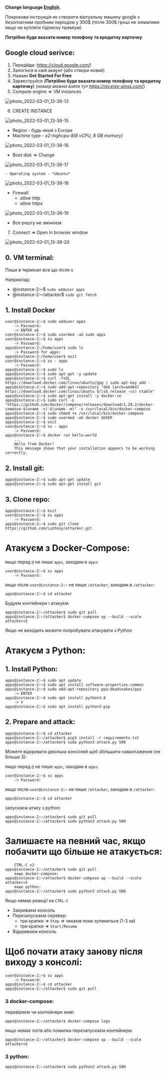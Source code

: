**Change language [English](README.en.md).**

Покрокова інструкція як створити віртуальну машину google з безоплатним пробним періодом у 300$ (після 300$ гроші не зніматиме якщо не купляти підписку преміум)

**Потрібно буде вказати номер телефону та кредитну карточку** 

## Google cloud serivce:
1. Передйди: https://cloud.google.com/!
2. Залогінся в свій акаунт (або створи новий)
3. Нажми **Get Started For Free**
4. Зареєструйся (**Потрібно буде вказати номер телефону та кредитну карточку**) (*номер можна взяти тут https://receive-smss.com/*)
5. Compute engine => VM instances 

![photo_2022-03-01_13-36-13](https://user-images.githubusercontent.com/98760727/157467451-9dc41d2a-2b55-40eb-8f89-464abcad6aff.jpg)

6. CREATE INSTANCE

![photo_2022-03-01_13-36-15](https://user-images.githubusercontent.com/98760727/157467681-bdea78aa-0e14-461e-9269-a0a3ee7bb03f.jpg)

- Region - будь-який з Europe
- Machine type - *e2-highcpu-8(8 vCPU, 8 GB memory)*

![photo_2022-03-01_13-36-16](https://user-images.githubusercontent.com/98760727/157467827-6d6e5658-3471-4d64-9c03-6df7cbe70f50.jpg)

- Boot disk => Change 

![photo_2022-03-01_13-36-17](https://user-images.githubusercontent.com/98760727/157467873-af82a246-d895-4427-940f-918161d85c65.jpg)

	- Operating system - *Ubuntu*

![photo_2022-03-01_13-36-18](https://user-images.githubusercontent.com/98760727/157467905-f7ef5bff-daab-418f-a2a0-8d980dea028c.jpg)

- Firewall 
	- *allow http*
	- *allow https*

![photo_2022-03-01_13-36-19](https://user-images.githubusercontent.com/98760727/157467931-a016398a-d202-4e96-bd87-ea913f84e439.jpg)

- Все решту не змінюєм

7. Connect => Open in browser window

![photo_2022-03-01_13-36-20](https://user-images.githubusercontent.com/98760727/157467952-6dba8a6e-a085-41d3-bb3a-058716257ba1.jpg)

## 0. VM terminal:
Пиши в термінал все що після `$`

Наприклад:
- @instance-2:~$ `sudo adduser apps`
- @instance-2:~/attacker$ `sudo git fetch`


## 1. Install Docker
     

    user@instance-2:~$ sudo adduser apps
    	-> Password:
    	-> ENTER x6
    user@instance-2:~$ sudo usermod -aG sudo apps
    user@instance-2:~$ su apps
    	-> Password:
    apps@instance-2:/home/user$ sudo ls
    	-> Password for apps:
    apps@instance-2:/home/user$ exit
    user@instance-2:~$ su - apps
    	-> Password:
    apps@instance-2:~$ sudo ls
    apps@instance-2:~$ sudo apt-get -y update
    apps@instance-2:~$ curl -fsSL https://download.docker.com/linux/ubuntu/gpg | sudo apt-key add -
    apps@instance-2:~$ sudo add-apt-repository "deb [arch=amd64] https://download.docker.com/linux/ubuntu $(lsb_release -cs) stable"
    apps@instance-2:~$ sudo apt-get install -y docker-ce
    apps@instance-2:~$ sudo curl -L "https://github.com/docker/compose/releases/download/1.29.2/docker-compose-$(uname -s)-$(uname -m)" -o /usr/local/bin/docker-compose
    apps@instance-2:~$ sudo chmod +x /usr/local/bin/docker-compose
    apps@instance-2:~$ sudo usermod -aG docker $USER
    apps@instance-2:~$ exit
    user@instance-2:~$ su - apps
    	-> Password:
    apps@instance-2:~$ docker run hello-world
    	...
    	Hello from Docker!
    	This message shows that your installation appears to be working correctly.

## 2. Install git:


    apps@instance-2:~$ sudo apt-get update
    apps@instance-2:~$ sudo apt-get install git
    
## 3. Clone repo:

	apps@instance-2:~$ exit
    user@instance-2:~$ su apps
		-> Password:
    apps@instance-2:~$ sudo git clone https://github.com/Luzhnuy/attacker.git
    
# Атакуєм з Docker-Compose:
якщо перед `@` не пише `apps`, заходим в `apps`:

    user@instance-2:~$ su apps
    	-> Password: 
	
якщо після `user@instance-2:~` не пише `/attacker`, заходим в `/attacker`:

    apps@instance-2:~$ cd attacker
		

Будуєм контейнери і атакуєм:

    apps@instance-2:~/attacker$ sudo git pull
    apps@instance-2:~/attacker$ docker-compose up --build --scale attacker=5


Якщо не виходить можете попробувати атакувати з Python

# Атакуєм з Python:
## 1. Install Python:


    apps@instance-2:~$ sudo apt update
    apps@instance-2:~$ sudo apt install software-properties-common
    apps@instance-2:~$ sudo add-apt-repository ppa:deadsnakes/ppa
    	-> ENTER
    apps@instance-2:~$ sudo apt install python3.8
    	-> Y
    apps@instance-2:~$ sudo apt install python3-pip


## 2. Prepare and attack:
 
    apps@instance-2:~$ cd attacker
    apps@instance-2:~/attacker$ pip3 install -r requirements.txt
    apps@instance-2:~/attacker$ sudo python3 attack.py 500
    
Можете відкривати декілька консолей щоб збільшити навантаження (не більше 3):

якщо перед `@` не пише `apps`, заходим в `apps`:

    user@instance-2:~$ su apps
    	-> Password: 
	
якщо після `user@instance-2:~` не пише `/attacker`, заходим в `/attacker`:

    apps@instance-2:~$ cd attacker
		
запускаєм атаку з python:

    apps@instance-2:~/attacker$ sudo git pull
    apps@instance-2:~/attacker$ sudo python3 attack.py 500
    

# Залишаєте на певний час, якщо побачити що більше не атакується:

		СTRL-C x2
    apps@instance-2:~/attacker$ sudo git pull
    	якщо docker-compose:
    apps@instance-2:~/attacker$ docker-compose up --build --scale attacker=5
    	якщо python:
    apps@instance-2:~/attacker$ sudo python3 attack.py 500
    
Якщо немає реакції на `CTRL-C`

- Закриваєм консоль
- Перезапускаєм серевер:
	- три крапки => `Stop` => чекаєм поки зупиниться (1-3 хв)
	- три крапки => `Start/Resume`
- Відкриваєм консоль

# Щоб почати атаку занову після виходу з консолі:

	user@instance-2:~$ su apps
    	-> Password: 
    apps@instance-2:~$ cd attacker
    apps@instance-2:~/attacker$ sudo git pull
	
### З docker-compose:

перевіряєм чи контейнери живі:
	
	apps@instance-2:~/attacker$ docker-compose logs
	
якщо немає логів або помилка перезапускаєм контейнери:

    apps@instance-2:~/attacker$ docker-compose up --build --scale attacker=5
	
### З python:

    apps@instance-2:~/attacker$ sudo python3 attack.py 500
	
